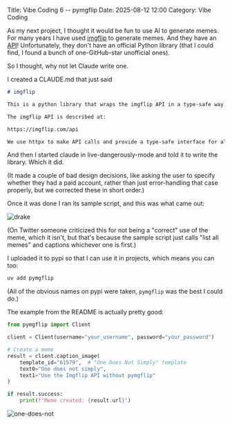 Title: Vibe Coding 6 -- pymgflip
Date: 2025-08-12 12:00
Category: Vibe Coding

As my next project, I thought it would be fun to use AI
to generate memes. For many years I have used 
[imgflip](https://imgflip.com) to generate memes.
And they have an [API](https://imgflip.com/api)!
Unfortunately, they don't have an official Python library (that I could find, I found a bunch of one-GitHub-star unofficial ones).

So I thought, why not let Claude write one.

I created a CLAUDE.md that just said

```markdown
# imgflip

This is a python library that wraps the imgflip API in a type-safe way.

The imgflip API is described at:

https://imgflip.com/api

We use httpx to make API calls and provide a type-safe interface for all the API features.
```

And then I started claude in live-dangerously-mode and told it to write the library. Which it did.

(It made a couple of bad design decisions, 
 like asking the user
 to specify whether they had a paid account, 
 rather than just error-handling that case properly,
 but we corrected these in short order.)

Once it was done I ran its sample script, and this was what came out:

![drake]({static}images/when_you_finally_get_the_api_working.png)

(On Twitter someone criticized this for not being a "correct" use of the meme,
 which it isn't, but that's because the sample script just calls
"list all memes" and captions whichever one is first.)

I uploaded it to pypi so that I can use it in projects, which means you can too: 

```bash
uv add pymgflip
```

(All of the obvious names on pypi were taken, `pymgflip` was the best I could do.)

The example from the README is actually pretty good:

```python
from pymgflip import Client

client = Client(username="your_username", password="your_password")

# Create a meme
result = client.caption_image(
    template_id="61579",  # "One Does Not Simply" template
    text0="One does not simply",
    text1="Use the Imgflip API without pymgflip"
)

if result.success:
    print(f"Meme created: {result.url}")
```

![one-does-not]({static}images/one_does_not_simply.png)
